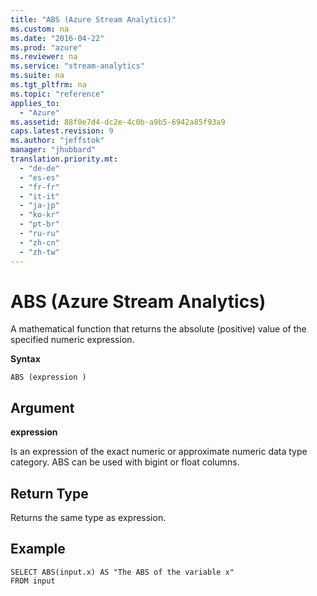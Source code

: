 ```yaml
---
title: "ABS (Azure Stream Analytics)"
ms.custom: na
ms.date: "2016-04-22"
ms.prod: "azure"
ms.reviewer: na
ms.service: "stream-analytics"
ms.suite: na
ms.tgt_pltfrm: na
ms.topic: "reference"
applies_to: 
  - "Azure"
ms.assetid: 88f0e7d4-dc2e-4c0b-a9b5-6942a85f93a9
caps.latest.revision: 9
ms.author: "jeffstok"
manager: "jhubbard"
translation.priority.mt: 
  - "de-de"
  - "es-es"
  - "fr-fr"
  - "it-it"
  - "ja-jp"
  - "ko-kr"
  - "pt-br"
  - "ru-ru"
  - "zh-cn"
  - "zh-tw"
---
```

# ABS (Azure Stream Analytics)
  A mathematical function that returns the absolute (positive) value of the specified numeric expression.  
  
 **Syntax**  
  
```  
ABS (expression )  
```  
  
## Argument  
 **expression**  
  
 Is an expression of the exact numeric or approximate numeric data type category. ABS can be used with bigint or float columns.  
  
## Return Type  
 Returns the same type as expression.  
  
## Example  
  
```  
SELECT ABS(input.x) AS "The ABS of the variable x"  
FROM input  
```  
  
  